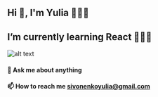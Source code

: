 ## Hi 👋, I'm Yulia 🙋🏻‍♀️
## I’m currently learning React 👩🏻‍💻
![alt text](https://rozetked.me/images/uploads/eHnoi9AEdz0u.gif)	
#### 💬 Ask me about anything
#### 📫 How to reach me sivonenkoyulia@gmail.com
